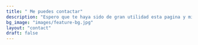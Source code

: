 ```yaml
---
title: " Me puedes contactar"
description: "Espero que te haya sido de gran utilidad esta pagina y mi colexión de recursos que quizas pueda servirte, gracias por bisitarme y si deseas contactarme puedes enviarme un mail. Exítos en tu camino!"
bg_image: "images/feature-bg.jpg"
layout: "contact"
draft: false
---
```

